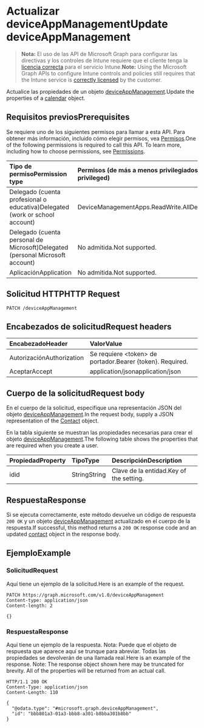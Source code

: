 # <a name="update-deviceappmanagement"></a><span data-ttu-id="c1d97-101">Actualizar deviceAppManagement</span><span class="sxs-lookup"><span data-stu-id="c1d97-101">Update deviceAppManagement</span></span>

> <span data-ttu-id="c1d97-102">**Nota:** El uso de las API de Microsoft Graph para configurar las directivas y los controles de Intune requiere que el cliente tenga la [licencia correcta](https://go.microsoft.com/fwlink/?linkid=839381) para el servicio Intune.</span><span class="sxs-lookup"><span data-stu-id="c1d97-102">**Note:** Using the Microsoft Graph APIs to configure Intune controls and policies still requires that the Intune service is [correctly licensed](https://go.microsoft.com/fwlink/?linkid=839381) by the customer.</span></span>

<span data-ttu-id="c1d97-103">Actualice las propiedades de un objeto [deviceAppManagement](../resources/intune_books_deviceappmanagement.md).</span><span class="sxs-lookup"><span data-stu-id="c1d97-103">Update the properties of a [calendar](../resources/intune_books_deviceappmanagement.md) object.</span></span>
## <a name="prerequisites"></a><span data-ttu-id="c1d97-104">Requisitos previos</span><span class="sxs-lookup"><span data-stu-id="c1d97-104">Prerequisites</span></span>
<span data-ttu-id="c1d97-p101">Se requiere uno de los siguientes permisos para llamar a esta API. Para obtener más información, incluido cómo elegir permisos, vea [Permisos](../../../concepts/permissions_reference.md).</span><span class="sxs-lookup"><span data-stu-id="c1d97-p101">One of the following permissions is required to call this API. To learn more, including how to choose permissions, see [Permissions](../../../concepts/permissions_reference.md).</span></span>

|<span data-ttu-id="c1d97-107">Tipo de permiso</span><span class="sxs-lookup"><span data-stu-id="c1d97-107">Permission type</span></span>|<span data-ttu-id="c1d97-108">Permisos (de más a menos privilegiados)</span><span class="sxs-lookup"><span data-stu-id="c1d97-108">Permissions (from least to most privileged)</span></span>|
|:---|:---|
|<span data-ttu-id="c1d97-109">Delegado (cuenta profesional o educativa)</span><span class="sxs-lookup"><span data-stu-id="c1d97-109">Delegated (work or school account)</span></span>|<span data-ttu-id="c1d97-110">DeviceManagementApps.ReadWrite.All</span><span class="sxs-lookup"><span data-stu-id="c1d97-110">DeviceManagementApps.ReadWrite.All</span></span>|
|<span data-ttu-id="c1d97-111">Delegado (cuenta personal de Microsoft)</span><span class="sxs-lookup"><span data-stu-id="c1d97-111">Delegated (personal Microsoft account)</span></span>|<span data-ttu-id="c1d97-112">No admitida.</span><span class="sxs-lookup"><span data-stu-id="c1d97-112">Not supported.</span></span>|
|<span data-ttu-id="c1d97-113">Aplicación</span><span class="sxs-lookup"><span data-stu-id="c1d97-113">Application</span></span>|<span data-ttu-id="c1d97-114">No admitida.</span><span class="sxs-lookup"><span data-stu-id="c1d97-114">Not supported.</span></span>|

## <a name="http-request"></a><span data-ttu-id="c1d97-115">Solicitud HTTP</span><span class="sxs-lookup"><span data-stu-id="c1d97-115">HTTP Request</span></span>
<!-- {
  "blockType": "ignored"
}
-->
``` http
PATCH /deviceAppManagement
```

## <a name="request-headers"></a><span data-ttu-id="c1d97-116">Encabezados de solicitud</span><span class="sxs-lookup"><span data-stu-id="c1d97-116">Request headers</span></span>
|<span data-ttu-id="c1d97-117">Encabezado</span><span class="sxs-lookup"><span data-stu-id="c1d97-117">Header</span></span>|<span data-ttu-id="c1d97-118">Valor</span><span class="sxs-lookup"><span data-stu-id="c1d97-118">Value</span></span>|
|:---|:---|
|<span data-ttu-id="c1d97-119">Autorización</span><span class="sxs-lookup"><span data-stu-id="c1d97-119">Authorization</span></span>|<span data-ttu-id="c1d97-120">Se requiere &lt;token&gt; de portador.</span><span class="sxs-lookup"><span data-stu-id="c1d97-120">Bearer {token}. Required.</span></span>|
|<span data-ttu-id="c1d97-121">Aceptar</span><span class="sxs-lookup"><span data-stu-id="c1d97-121">Accept</span></span>|<span data-ttu-id="c1d97-122">application/json</span><span class="sxs-lookup"><span data-stu-id="c1d97-122">application/json</span></span>|

## <a name="request-body"></a><span data-ttu-id="c1d97-123">Cuerpo de la solicitud</span><span class="sxs-lookup"><span data-stu-id="c1d97-123">Request body</span></span>
<span data-ttu-id="c1d97-124">En el cuerpo de la solicitud, especifique una representación JSON del objeto [deviceAppManagement](../resources/intune_books_deviceappmanagement.md).</span><span class="sxs-lookup"><span data-stu-id="c1d97-124">In the request body, supply a JSON representation of the [Contact](../resources/intune_books_deviceappmanagement.md) object.</span></span>

<span data-ttu-id="c1d97-125">En la tabla siguiente se muestran las propiedades necesarias para crear el objeto [deviceAppManagement](../resources/intune_books_deviceappmanagement.md).</span><span class="sxs-lookup"><span data-stu-id="c1d97-125">The following table shows the properties that are required when you create a user.</span></span>

|<span data-ttu-id="c1d97-126">Propiedad</span><span class="sxs-lookup"><span data-stu-id="c1d97-126">Property</span></span>|<span data-ttu-id="c1d97-127">Tipo</span><span class="sxs-lookup"><span data-stu-id="c1d97-127">Type</span></span>|<span data-ttu-id="c1d97-128">Descripción</span><span class="sxs-lookup"><span data-stu-id="c1d97-128">Description</span></span>|
|:---|:---|:---|
|<span data-ttu-id="c1d97-129">id</span><span class="sxs-lookup"><span data-stu-id="c1d97-129">id</span></span>|<span data-ttu-id="c1d97-130">String</span><span class="sxs-lookup"><span data-stu-id="c1d97-130">String</span></span>|<span data-ttu-id="c1d97-131">Clave de la entidad.</span><span class="sxs-lookup"><span data-stu-id="c1d97-131">Key of the setting.</span></span>|



## <a name="response"></a><span data-ttu-id="c1d97-132">Respuesta</span><span class="sxs-lookup"><span data-stu-id="c1d97-132">Response</span></span>
<span data-ttu-id="c1d97-133">Si se ejecuta correctamente, este método devuelve un código de respuesta `200 OK` y un objeto [deviceAppManagement](../resources/intune_books_deviceappmanagement.md) actualizado en el cuerpo de la respuesta.</span><span class="sxs-lookup"><span data-stu-id="c1d97-133">If successful, this method returns a `200 OK` response code and an updated [contact](../resources/intune_books_deviceappmanagement.md) object in the response body.</span></span>

## <a name="example"></a><span data-ttu-id="c1d97-134">Ejemplo</span><span class="sxs-lookup"><span data-stu-id="c1d97-134">Example</span></span>
### <a name="request"></a><span data-ttu-id="c1d97-135">Solicitud</span><span class="sxs-lookup"><span data-stu-id="c1d97-135">Request</span></span>
<span data-ttu-id="c1d97-136">Aquí tiene un ejemplo de la solicitud.</span><span class="sxs-lookup"><span data-stu-id="c1d97-136">Here is an example of the request.</span></span>
``` http
PATCH https://graph.microsoft.com/v1.0/deviceAppManagement
Content-type: application/json
Content-length: 2

{}
```

### <a name="response"></a><span data-ttu-id="c1d97-137">Respuesta</span><span class="sxs-lookup"><span data-stu-id="c1d97-137">Response</span></span>
<span data-ttu-id="c1d97-p102">Aquí tiene un ejemplo de la respuesta. Nota: Puede que el objeto de respuesta que aparece aquí se trunque para abreviar. Todas las propiedades se devolverán de una llamada real.</span><span class="sxs-lookup"><span data-stu-id="c1d97-p102">Here is an example of the response. Note: The response object shown here may be truncated for brevity. All of the properties will be returned from an actual call.</span></span>
``` http
HTTP/1.1 200 OK
Content-Type: application/json
Content-Length: 110

{
  "@odata.type": "#microsoft.graph.deviceAppManagement",
  "id": "bbb801a3-01a3-bbb8-a301-b8bba301b8bb"
}
```



